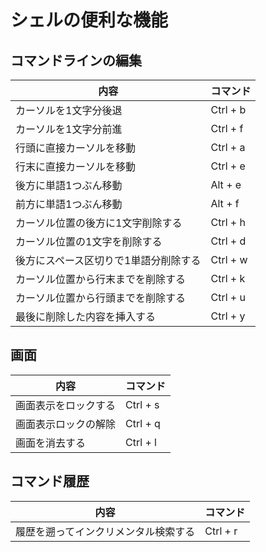 # シェルの便利な機能

## コマンドラインの編集
|        内容        |  コマンド | 
| ----------------- | --------- | 
| カーソルを1文字分後退 | Ctrl + b | 
| カーソルを1文字分前進 | Ctrl + f | 
| 行頭に直接カーソルを移動 | Ctrl + a | 
| 行末に直接カーソルを移動 | Ctrl + e | 
| 後方に単語1つぶん移動| Alt + e | 
| 前方に単語1つぶん移動| Alt + f | 
| カーソル位置の後方に1文字削除する| Ctrl + h | 
| カーソル位置の1文字を削除する| Ctrl + d | 
| 後方にスペース区切りで1単語分削除する| Ctrl + w | 
| カーソル位置から行末までを削除する| Ctrl + k |
| カーソル位置から行頭までを削除する| Ctrl + u |
| 最後に削除した内容を挿入する | Ctrl + y |


## 画面
|        内容        |  コマンド | 
| ----------------- | --------- | 
| 画面表示をロックする | Ctrl + s | 
| 画面表示ロックの解除 | Ctrl + q | 
| 画面を消去する | Ctrl + l | 

## コマンド履歴
|        内容        |  コマンド | 
| ----------------- | --------- | 
| 履歴を遡ってインクリメンタル検索する | Ctrl + r | 

